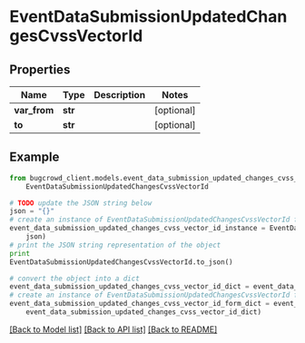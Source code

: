 # EventDataSubmissionUpdatedChangesCvssVectorId


## Properties

Name | Type | Description | Notes
------------ | ------------- | ------------- | -------------
**var_from** | **str** |  | [optional] 
**to** | **str** |  | [optional] 

## Example

```python
from bugcrowd_client.models.event_data_submission_updated_changes_cvss_vector_id import
    EventDataSubmissionUpdatedChangesCvssVectorId

# TODO update the JSON string below
json = "{}"
# create an instance of EventDataSubmissionUpdatedChangesCvssVectorId from a JSON string
event_data_submission_updated_changes_cvss_vector_id_instance = EventDataSubmissionUpdatedChangesCvssVectorId.from_json(
    json)
# print the JSON string representation of the object
print
EventDataSubmissionUpdatedChangesCvssVectorId.to_json()

# convert the object into a dict
event_data_submission_updated_changes_cvss_vector_id_dict = event_data_submission_updated_changes_cvss_vector_id_instance.to_dict()
# create an instance of EventDataSubmissionUpdatedChangesCvssVectorId from a dict
event_data_submission_updated_changes_cvss_vector_id_form_dict = event_data_submission_updated_changes_cvss_vector_id.from_dict(
    event_data_submission_updated_changes_cvss_vector_id_dict)
```
[[Back to Model list]](../README.md#documentation-for-models) [[Back to API list]](../README.md#documentation-for-api-endpoints) [[Back to README]](../README.md)


